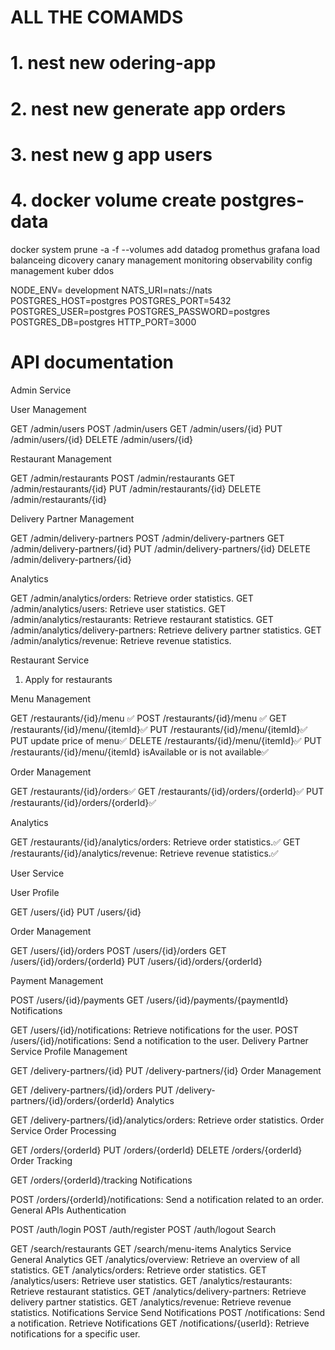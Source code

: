 #   ALL THE COMAMDS

# 1. nest new odering-app
# 2. nest new generate app orders
# 3. nest new g app users
# 4. docker volume create postgres-data

 docker system prune -a -f --volumes
 add datadog promethus grafana
 load balanceing
 dicovery
 canary management
 monitoring observability
 config management
 kuber
 ddos
 
NODE_ENV= development
NATS_URI=nats://nats
POSTGRES_HOST=postgres
POSTGRES_PORT=5432
POSTGRES_USER=postgres
POSTGRES_PASSWORD=postgres
POSTGRES_DB=postgres
HTTP_PORT=3000

# API documentation

Admin Service

User Management

GET /admin/users
POST /admin/users
GET /admin/users/{id}
PUT /admin/users/{id}
DELETE /admin/users/{id}

Restaurant Management

GET /admin/restaurants
POST /admin/restaurants
GET /admin/restaurants/{id}
PUT /admin/restaurants/{id}
DELETE /admin/restaurants/{id}

Delivery Partner Management

GET /admin/delivery-partners
POST /admin/delivery-partners
GET /admin/delivery-partners/{id}
PUT /admin/delivery-partners/{id}
DELETE /admin/delivery-partners/{id}

Analytics

GET /admin/analytics/orders: Retrieve order statistics.
GET /admin/analytics/users: Retrieve user statistics.
GET /admin/analytics/restaurants: Retrieve restaurant statistics.
GET /admin/analytics/delivery-partners: Retrieve delivery partner statistics.
GET /admin/analytics/revenue: Retrieve revenue statistics.




Restaurant Service
1. Apply for restaurants

Menu Management


GET /restaurants/{id}/menu ✅
POST /restaurants/{id}/menu ✅
GET /restaurants/{id}/menu/{itemId}✅
PUT /restaurants/{id}/menu/{itemId}✅
PUT update price of menu✅
DELETE /restaurants/{id}/menu/{itemId}✅
PUT /restaurants/{id}/menu/{itemId} isAvailable or is not available✅

Order Management

GET /restaurants/{id}/orders✅
GET /restaurants/{id}/orders/{orderId}✅
PUT /restaurants/{id}/orders/{orderId}✅

Analytics

GET /restaurants/{id}/analytics/orders: Retrieve order statistics.✅
GET /restaurants/{id}/analytics/revenue: Retrieve revenue statistics.✅


User Service

User Profile

GET /users/{id}
PUT /users/{id}

Order Management

GET /users/{id}/orders
POST /users/{id}/orders
GET /users/{id}/orders/{orderId}
PUT /users/{id}/orders/{orderId}


Payment Management

POST /users/{id}/payments
GET /users/{id}/payments/{paymentId}
Notifications

GET /users/{id}/notifications: Retrieve notifications for the user.
POST /users/{id}/notifications: Send a notification to the user.
Delivery Partner Service
Profile Management

GET /delivery-partners/{id}
PUT /delivery-partners/{id}
Order Management

GET /delivery-partners/{id}/orders
PUT /delivery-partners/{id}/orders/{orderId}
Analytics

GET /delivery-partners/{id}/analytics/orders: Retrieve order statistics.
Order Service
Order Processing

GET /orders/{orderId}
PUT /orders/{orderId}
DELETE /orders/{orderId}
Order Tracking

GET /orders/{orderId}/tracking
Notifications

POST /orders/{orderId}/notifications: Send a notification related to an order.
General APIs
Authentication

POST /auth/login
POST /auth/register
POST /auth/logout
Search

GET /search/restaurants
GET /search/menu-items
Analytics Service
General Analytics
GET /analytics/overview: Retrieve an overview of all statistics.
GET /analytics/orders: Retrieve order statistics.
GET /analytics/users: Retrieve user statistics.
GET /analytics/restaurants: Retrieve restaurant statistics.
GET /analytics/delivery-partners: Retrieve delivery partner statistics.
GET /analytics/revenue: Retrieve revenue statistics.
Notifications Service
Send Notifications
POST /notifications: Send a notification.
Retrieve Notifications
GET /notifications/{userId}: Retrieve notifications for a specific user.